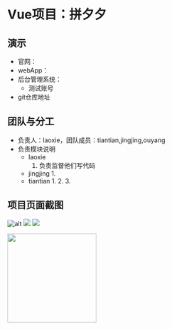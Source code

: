 # Vue项目：拼夕夕

## 演示
* 官网：
* webApp：
* 后台管理系统：
    * 测试账号
* git仓库地址

## 团队与分工
* 负责人：laoxie，团队成员：tiantian,jingjing,ouyang 
* 负责模块说明
    * laoxie
        1. 负责监督他们写代码
    * jingjing
        1. 
    * tiantian
        1. 
        2. 
        3. 

## 项目页面截图
![alt](./imgs/1.png "title")
![](./imgs/2.png)
![](./imgs/3.png)

<img src="./img/4.png" style="width:200px" />